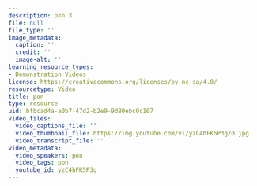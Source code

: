 ```yaml
---
description: pon 3
file: null
file_type: ''
image_metadata:
  caption: ''
  credit: ''
  image-alt: ''
learning_resource_types:
- Demonstration Videos
license: https://creativecommons.org/licenses/by-nc-sa/4.0/
resourcetype: Video
title: pon
type: resource
uid: bfbcad4a-a0b7-47d2-b2e9-9d80ebc0c107
video_files:
  video_captions_file: ''
  video_thumbnail_file: https://img.youtube.com/vi/yzC4hFK5P3g/0.jpg
  video_transcript_file: ''
video_metadata:
  video_speakers: pon
  video_tags: pon
  youtube_id: yzC4hFK5P3g
---
```

